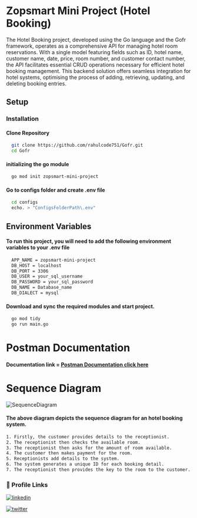 # Zopsmart Mini Project (Hotel Booking)

The Hotel Booking project, developed using the Go language and the Gofr framework, operates as a comprehensive API for managing hotel room reservations. With a single model featuring fields such as ID, hotel name, customer name, date, price, room number, and customer contact number, the API facilitates essential CRUD operations necessary for efficient hotel booking management. This backend solution offers seamless integration for hotel systems, optimising the process of adding, retrieving, updating, and deleting booking entries.

## Setup

### Installation
#### Clone Repository
```bash
  git clone https://github.com/rahulcode751/Gofr.git
  cd Gofr
```
    
#### initializing the go module
```bash
  go mod init zopsmart-mini-project
```

#### Go to configs folder and create .env file
```bash
  cd configs
  echo. > "ConfigsFolderPath\.env"
```

## Environment Variables

#### To run this project, you will need to add the following environment variables to your .env file
```bash
  APP_NAME = zopsmart-mini-project
  DB_HOST = localhost
  DB_PORT = 3306
  DB_USER = your_sql_username
  DB_PASSWORD = your_sql_password
  DB_NAME = Database_name
  DB_DIALECT = mysql
```


#### Download and sync the required modules and start project.
```bash
  go mod tidy
  go run main.go
```

# Postman Documentation

#### Documentation link = [Postman Documentation click here](https://documenter.getpostman.com/view/21947736/2s9YkkgNpq )

# Sequence Diagram

![SequenceDiagram](https://github.com/rahulcode751/Gofr/assets/73958355/2046553c-5425-4353-b81b-053e95c3db01)
#### The above diagram depicts the sequence diagram for an hotel booking system.
```bash
1. Firstly, the customer provides details to the receptionist.
2. The receptionist then checks the available room.
3. The receptionist then asks for the amount of room available.
4. The customer then makes payment for the room.
5. Receptionists add details to the system.
6. The system generates a unique ID for each booking detail.
7. The receptionist then provides the key to the room to the customer.
```

### 🔗 Profile Links
[![linkedin](https://img.shields.io/badge/linkedin-0A66C2?style=for-the-badge&logo=linkedin&logoColor=white)](https://www.linkedin.com/)

[![twitter](https://img.shields.io/badge/twitter-1DA1F2?style=for-the-badge&logo=twitter&logoColor=white)](https://twitter.com/Rahulbairagi77)





